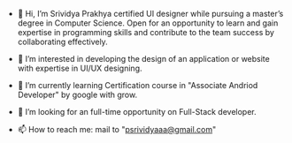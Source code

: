 - 👋 Hi, I’m Srividya Prakhya certified UI designer while pursuing a master’s degree in Computer Science. Open for an opportunity to learn and gain expertise in 
programming skills and contribute to the team success by collaborating effectively.

- 👀 I’m interested in developing the design of an application or website with expertise in UI/UX designing.
- 🌱 I’m currently learning Certification course in "Associate Andriod Developer" by google with grow.
- 💞️ I’m looking for an full-time opportunity on Full-Stack developer.
- 📫 How to reach me: mail to "psrividyaaa@gmail.com"

<!---
prakhyavidya/prakhyavidya is a ✨ special ✨ repository because its `README.md` (this file) appears on your GitHub profile.
You can click the Preview link to take a look at your changes.
--->
